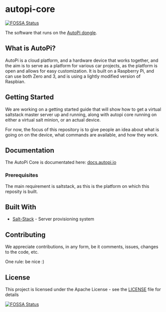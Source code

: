 # autopi-core
[![FOSSA Status](https://app.fossa.com/api/projects/git%2Bgithub.com%2FDIMO-Network%2Fautopi-core.svg?type=shield)](https://app.fossa.com/projects/git%2Bgithub.com%2FDIMO-Network%2Fautopi-core?ref=badge_shield)


The software that runs on the [AutoPi dongle](https://autopi.io).

## What is AutoPi?
AutoPi is a cloud platform, and a hardware device that works together, and the aim is to serve as a platform for various car projects, as the platform is open and allows for easy customization. It is built on a Raspberry Pi, and can use both Zero and 3, and is using a lightly modified version of Raspbian.

## Getting Started

We are working on a getting started guide that will show how to get a virtual saltstack master server up and running, along with autopi core running on either a virtual salt minion, or an actual device.

For now, the focus of this repository is to give people an idea about what is going on on the device, what commands are available, and how they work.

## Documentation

The AutoPi Core is documentated here: [docs.autopi.io](http://docs.autopi.io)

### Prerequisites

The main requirement is saltstack, as this is the platform on which this reposity is built.

## Built With

* [Salt-Stack](https://www.saltstack.com) - Server provisioning system

## Contributing

We appreciate contributions, in any form, be it comments, issues, changes to the code, etc.

One rule: be nice :)

## License

This project is licensed under the Apache License - see the [LICENSE](LICENSE) file for details

[![FOSSA Status](https://app.fossa.com/api/projects/git%2Bgithub.com%2FDIMO-Network%2Fautopi-core.svg?type=large)](https://app.fossa.com/projects/git%2Bgithub.com%2FDIMO-Network%2Fautopi-core?ref=badge_large)